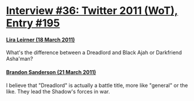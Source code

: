 # [Interview #36: Twitter 2011 (WoT), Entry #195](https://www.theoryland.com/intvmain.php?i=36#195)

#### [Lira Leirner (18 March 2011)](https://twitter.com/LiraLeirner/status/48828620055130112)

What's the difference between a Dreadlord and Black Ajah or Darkfriend Asha'man?

#### [Brandon Sanderson (21 March 2011)](https://twitter.com/BrandSanderson/status/49599610620092416)

I believe that "Dreadlord" is actually a battle title, more like "general" or the like. They lead the Shadow's forces in war.

